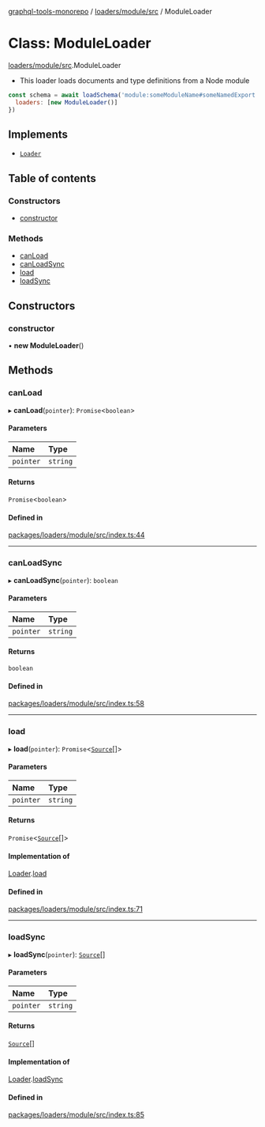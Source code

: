 [graphql-tools-monorepo](../README) / [loaders/module/src](../modules/loaders_module_src) /
ModuleLoader

# Class: ModuleLoader

[loaders/module/src](../modules/loaders_module_src).ModuleLoader

- This loader loads documents and type definitions from a Node module

```js
const schema = await loadSchema('module:someModuleName#someNamedExport', {
  loaders: [new ModuleLoader()]
})
```

## Implements

- [`Loader`](/docs/api/interfaces/utils_src.Loader)

## Table of contents

### Constructors

- [constructor](loaders_module_src.ModuleLoader#constructor)

### Methods

- [canLoad](loaders_module_src.ModuleLoader#canload)
- [canLoadSync](loaders_module_src.ModuleLoader#canloadsync)
- [load](loaders_module_src.ModuleLoader#load)
- [loadSync](loaders_module_src.ModuleLoader#loadsync)

## Constructors

### constructor

• **new ModuleLoader**()

## Methods

### canLoad

▸ **canLoad**(`pointer`): `Promise`\<`boolean`>

#### Parameters

| Name      | Type     |
| :-------- | :------- |
| `pointer` | `string` |

#### Returns

`Promise`\<`boolean`>

#### Defined in

[packages/loaders/module/src/index.ts:44](https://github.com/ardatan/graphql-tools/blob/master/packages/loaders/module/src/index.ts#L44)

---

### canLoadSync

▸ **canLoadSync**(`pointer`): `boolean`

#### Parameters

| Name      | Type     |
| :-------- | :------- |
| `pointer` | `string` |

#### Returns

`boolean`

#### Defined in

[packages/loaders/module/src/index.ts:58](https://github.com/ardatan/graphql-tools/blob/master/packages/loaders/module/src/index.ts#L58)

---

### load

▸ **load**(`pointer`): `Promise`\<[`Source`](/docs/api/interfaces/utils_src.Source)[]>

#### Parameters

| Name      | Type     |
| :-------- | :------- |
| `pointer` | `string` |

#### Returns

`Promise`\<[`Source`](/docs/api/interfaces/utils_src.Source)[]>

#### Implementation of

[Loader](/docs/api/interfaces/utils_src.Loader).[load](/docs/api/interfaces/utils_src.Loader#load)

#### Defined in

[packages/loaders/module/src/index.ts:71](https://github.com/ardatan/graphql-tools/blob/master/packages/loaders/module/src/index.ts#L71)

---

### loadSync

▸ **loadSync**(`pointer`): [`Source`](/docs/api/interfaces/utils_src.Source)[]

#### Parameters

| Name      | Type     |
| :-------- | :------- |
| `pointer` | `string` |

#### Returns

[`Source`](/docs/api/interfaces/utils_src.Source)[]

#### Implementation of

[Loader](/docs/api/interfaces/utils_src.Loader).[loadSync](/docs/api/interfaces/utils_src.Loader#loadsync)

#### Defined in

[packages/loaders/module/src/index.ts:85](https://github.com/ardatan/graphql-tools/blob/master/packages/loaders/module/src/index.ts#L85)
